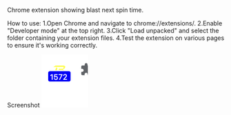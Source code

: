 Chrome extension showing blast next spin time.

How to use:
1.Open Chrome and navigate to chrome://extensions/.
2.Enable "Developer mode" at the top right.
3.Click "Load unpacked" and select the folder containing your extension files.
4.Test the extension on various pages to ensure it's working correctly.

Screenshot
![demo_interface](./screenshot.png)
